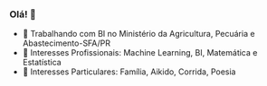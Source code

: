 ### Olá! 👋

- 🔭 Trabalhando com BI no Ministério da Agricultura, Pecuária e Abastecimento-SFA/PR
- 🌱 Interesses Profissionais: Machine Learning, BI, Matemática e Estatística 
- 🌱 Interesses Particulares: Família, Aikido, Corrida, Poesia

<!--
**ricardofelippe/ricardofelippe** is a ✨ _special_ ✨ repository because its `README.md` (this file) appears on your GitHub profile.

Here are some ideas to get you started:

- 👯 I’m looking to collaborate on ...
- 🤔 I’m looking for help with ...
- 💬 Ask me about ...
- 📫 How to reach me: ...
- 😄 Pronouns: ...
- ⚡ Fun fact: ...
-->
